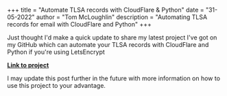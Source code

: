 +++
title = "Automate TLSA records with CloudFlare & Python"
date = "31-05-2022"
author = "Tom McLoughlin"
description = "Automating TLSA records for email with CloudFlare and Python"
+++

Just thought I'd make a quick update to share my latest project I've got on my GitHub which can automate your TLSA records with CloudFlare and Python if you're using LetsEncrypt

[**Link to project**](https://github.com/tmclo/tlsa-py)

I may update this post further in the future with more information on how to use this project to your advantage.